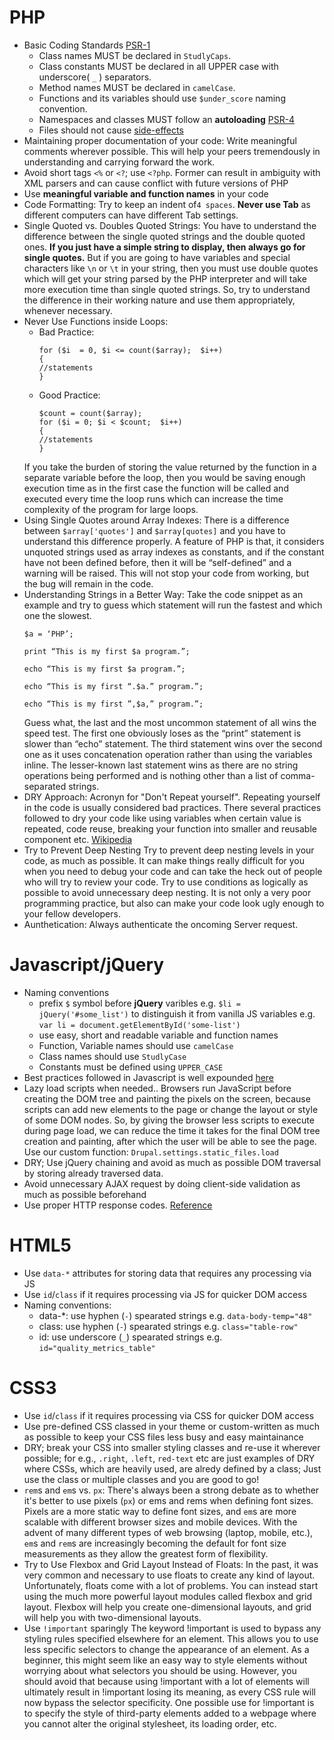 # PHP
* Basic Coding Standards [PSR-1](https://www.php-fig.org/psr/psr-1/)
  * Class names MUST be declared in `StudlyCaps`.
  * Class constants MUST be declared in all UPPER case with underscore( `_` ) separators.
  * Method names MUST be declared in `camelCase`.
  * Functions and its variables should use `$under_score` naming convention.
  * Namespaces and classes MUST follow an **autoloading** [PSR-4](https://www.php-fig.org/psr/psr-4/)
  * Files should not cause [side-effects](https://www.php-fig.org/psr/psr-1/#23-side-effects)
* Maintaining proper documentation of your code: Write meaningful comments wherever possible. This will help your peers tremendously in understanding and carrying forward the work.
* Avoid short tags `<%` or `<?`; use `<?php`. Former can result in ambiguity with XML parsers and can cause conflict with future versions of PHP
* Use **meaningful variable and function names** in your code
* Code Formatting: Try to keep an indent of`4 spaces`. **Never use Tab** as different computers can have different Tab settings.
* Single Quoted vs. Doubles Quoted Strings:
You have to understand the difference between the single quoted strings and the double quoted ones. **If you just have a simple string to display, then always go for single quotes.**
But if you are going to have variables and special characters like `\n` or `\t` in your string, then you must use double quotes which will get your string parsed by the PHP interpreter and will take more execution time than single quoted strings.
So, try to understand the difference in their working nature and use them appropriately, whenever necessary.
* Never Use Functions inside Loops:
  * Bad Practice:
    ```
    for ($i  = 0, $i <= count($array);  $i++)
    {
    //statements
    }
    ```
  * Good Practice:
    ```
    $count = count($array);
    for ($i = 0; $i < $count;  $i++)
    {
    //statements
    }
    ```
  If you take the burden of storing the value returned by the function in a separate variable before the loop, then you would be saving enough execution time as in the first case the function will be called and executed every time the loop runs which can increase the time complexity of the program for large loops.
* Using Single Quotes around Array Indexes:
There is a difference between `$array['quotes']` and `$array[quotes]` and you have to understand this difference properly.
A feature of PHP is that, it considers unquoted strings used as array indexes as constants, and if the constant have not been defined before, then it will be “self-defined” and a warning will be raised. This will not stop your code from working, but the bug will remain in the code.
* Understanding Strings in a Better Way:
Take the code snippet as an example and try to guess which statement will run the fastest and which one the slowest.
  ```
  $a = ‘PHP’;

  print “This is my first $a program.”;

  echo “This is my first $a program.”;

  echo “This is my first “.$a.” program.”;

  echo “This is my first ”,$a,” program.”;
  ```
  Guess what, the last and the most uncommon statement of all wins the speed test. The first one obviously loses as the “print” statement is slower than “echo” statement.  The third statement wins over the second one as it uses concatenation operation rather than using the variables inline. The lesser-known last statement wins as there are no string operations being performed and is nothing other than a list of comma-separated strings.
* DRY Approach: Acronyn for "Don't Repeat yourself". Repeating yourself in the code is usually considered bad practices. There several practices followed to dry your code like using variables when certain value is repeated, code reuse, breaking your function into smaller and reusable component etc. [Wikipedia](https://en.wikipedia.org/wiki/Don%27t_repeat_yourself#:~:text=The%20DRY%20principle%20is%20stated,their%20book%20The%20Pragmatic%20Programmer)
* Try to Prevent Deep Nesting
Try to prevent deep nesting levels in your code, as much as possible. It can make things really difficult for you when you need to debug your code and can take the heck out of people who will try to review your code. Try to use conditions as logically as possible to avoid unnecessary deep nesting. It is not only a very poor programming practice, but also can make your code look ugly enough to your fellow developers.
* Aunthetication: Always authenticate the oncoming Server request.

# Javascript/jQuery
* Naming conventions
  * prefix `$` symbol before **jQuery** varibles e.g. `$li = jQuery('#some_list')` to distinguish it from vanilla JS variables e.g. `var li = document.getElementById('some-list')`
  * use easy, short and readable variable and function names
  * Function, Variable names should use `camelCase`
  * Class names should use `StudlyCase`
  * Constants must be defined using `UPPER_CASE`
* Best practices followed in Javascript is well expounded [here](https://www.w3.org/wiki/JavaScript_best_practices)
* Lazy load scripts when needed.. Browsers run JavaScript before creating the DOM tree and painting the pixels on the screen, because scripts can add new elements to the page or change the layout or style of some DOM nodes. So, by giving the browser less scripts to execute during page load, we can reduce the time it takes for the final DOM tree creation and painting, after which the user will be able to see the page. Use our custom function: `Drupal.settings.static_files.load`
* DRY; Use jQuery chaining and avoid as much as possible DOM traversal by storing already traversed data.
* Avoid unnecessary AJAX request by doing client-side validation as much as possible beforehand
* Use proper HTTP response codes. [Reference](https://www.restapitutorial.com/httpstatuscodes.html)

# HTML5
* Use `data-*` attributes for storing data that requires any processing via JS
* Use `id`/`class` if it requires processing via JS for quicker DOM access
* Naming conventions:
  * data-*: use hyphen (`-`) spearated strings e.g. `data-body-temp="48"`
  * class: use hyphen (`-`) spearated strings e.g. `class="table-row"`
  * id: use  underscore (`_`) spearated strings e.g. `id="quality_metrics_table"`

# CSS3
* Use `id`/`class` if it requires processing via CSS for quicker DOM access
* Use pre-defined CSS classed in your theme or custom-written as much as possible to keep your CSS files less busy and easy maintainance
* DRY; break your CSS into smaller styling classes and re-use it wherever possible; for e.g., `.right`, `.left`, `red-text` etc are just examples of DRY where CSSs, which are heavily used, are alredy defined by a class; Just use the class or multiple classes and you are good to go!
* `rem`s and `em`s vs. `px`:
There's always been a strong debate as to whether it's better to use pixels (`px`) or ems and rems when defining font sizes. Pixels are a more static way to define font sizes, and `em`s are more scalable with different browser sizes and mobile devices. With the advent of many different types of web browsing (laptop, mobile, etc.), `em`s and `rem`s are increasingly becoming the default for font size measurements as they allow the greatest form of flexibility.
* Try to Use Flexbox and Grid Layout Instead of Floats:
In the past, it was very common and necessary to use floats to create any kind of layout. Unfortunately, floats come with a lot of problems. You can instead start using the much more powerful layout modules called flexbox and grid layout. Flexbox will help you create one-dimensional layouts, and grid will help you with two-dimensional layouts.
* Use `!important` sparingly
The keyword !important is used to bypass any styling rules specified elsewhere for an element. This allows you to use less specific selectors to change the appearance of an element. As a beginner, this might seem like an easy way to style elements without worrying about what selectors you should be using. However, you should avoid that because using !important with a lot of elements will ultimately result in !important losing its meaning, as every CSS rule will now bypass the selector specificity.
 One possible use for !important is to specify the style of third-party elements added to a webpage where you cannot alter the original stylesheet, its loading order, etc.
